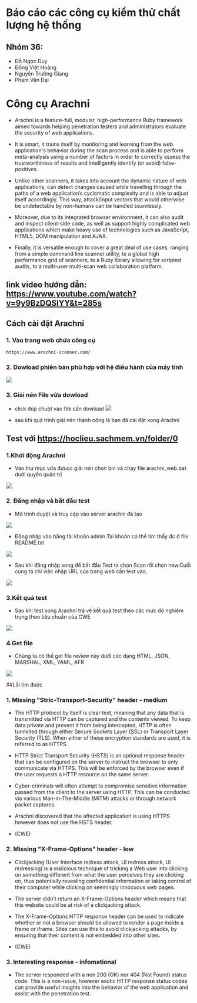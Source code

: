 # Báo cáo các công cụ kiểm thử chất lượng hệ thống
## Nhóm 36:
- Đỗ Ngọc Duy
- Đồng Việt Hoàng
- Nguyễn Trường Giang
- Phạm Văn Đại

# Công cụ Arachni
*    Arachni is a feature-full, modular, high-performance Ruby framework aimed towards helping             penetration testers and administrators evaluate the security of web applications. 

*    It is smart, it trains itself by monitoring and learning from the web application's behavior during the scan process and is able to perform meta-analysis using a number of factors in order to correctly assess the trustworthiness of results and intelligently identify (or avoid) false-positives.

*    Unlike other scanners, it takes into account the dynamic nature of web applications, can detect changes caused while travelling through the paths of a web application’s cyclomatic complexity and is able to adjust itself accordingly. This way, attack/input vectors that would otherwise be undetectable by non-humans can be handled seamlessly.

*    Moreover, due to its integrated browser environment, it can also audit and inspect client-side code, as well as support highly complicated web applications which make heavy use of technologies such as JavaScript, HTML5, DOM manipulation and AJAX.

*    Finally, it is versatile enough to cover a great deal of use cases, ranging from a simple command line scanner utility, to a global high performance grid of scanners, to a Ruby library allowing for scripted audits, to a multi-user multi-scan web collaboration platform.

## link video hướng dẫn: https://www.youtube.com/watch?v=9y9BzDQSlYY&t=285s

## Cách cài đặt Arachni
### 1. Vào trang web chứa công cụ
```
https://www.arachni-scanner.com/
```

### 2. Dowload phiên bản phù hợp với hệ điều hành của máy tính
![](dowload.png) 

### 3. Giải nén File vừa dowload
*    click đúp chuột vào file cần dowload
![](extract.png)

*    sau khi quá trình giải nén thành công là bạn đã cài đặt xong Arachni

## Test với https://hoclieu.sachmem.vn/folder/0
### 1.Khởi động Arachni
*    Vào thư mục vừa đưuọc giải nén chọn bin và chạy file arachni_web.bat dưới quyền quản trị

![](Starting.png)

### 2. Đăng nhập và bắt đầu test
*    Mở trình duyệt và truy cập vào server arachni đã tạo

![](login1.png)

*    Đăng nhập vào bằng tài khoản admin.Tài khoản có thể tìm thấy đc ở file README.txt

![](login2.png)

*    Sau khi đăng nhập xong để bắt đầu Test ta chọn Scan rồi chọn new.Cuối cùng ta chỉ việc nhập URL của trang web cần test vào.

![](testing.png)

### 3.Kết quả test
*    Sau khi test xong Arachni trả về kết quả test theo các mức độ nghiêm trọng theo tiêu chuẩn của CWE

![](result.png)

### 4.Get file 
*    Chúng ta có thể get file review này dưới các dạng HTML, JSON, MARSHAL, XML, YAML, AFR

![](review.png)

##Lỗi tìm được
### 1. Missing "Stric-Transport-Security" header - medium
*    The HTTP protocol by itself is clear text, meaning that any data that is transmitted via HTTP can be captured and the contents viewed. To keep data private and prevent it from being intercepted, HTTP is often tunnelled through either Secure Sockets Layer (SSL) or Transport Layer Security (TLS). When either of these encryption standards are used, it is referred to as HTTPS.

*    HTTP Strict Transport Security (HSTS) is an optional response header that can be configured on the server to instruct the browser to only communicate via HTTPS. This will be enforced by the browser even if the user requests a HTTP resource on the same server.

*    Cyber-criminals will often attempt to compromise sensitive information passed from the client to the server using HTTP. This can be conducted via various Man-in-The-Middle (MiTM) attacks or through network packet captures.

*    Arachni discovered that the affected application is using HTTPS however does not use the HSTS header.
*    (CWE)
### 2. Missing "X-Frame-Options" header - low

*	Clickjacking (User Interface redress attack, UI redress attack, UI redressing) is a malicious technique of tricking a Web user into clicking on something different from what the user perceives they are clicking on, thus potentially revealing confidential information or taking control of their computer while clicking on seemingly innocuous web pages.

*    The server didn’t return an X-Frame-Options header which means that this website could be at risk of a clickjacking attack.

*    The X-Frame-Options HTTP response header can be used to indicate whether or not a browser should be allowed to render a page inside a frame or iframe. Sites can use this to avoid clickjacking attacks, by ensuring that their content is not embedded into other sites.
*    (CWE)

### 3. Interesting response - infomational

*    The server responded with a non 200 (OK) nor 404 (Not Found) status code. This is a non-issue, however exotic HTTP response status codes can provide useful insights into the behavior of the web application and assist with the penetration test.

